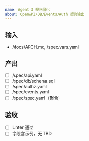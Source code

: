 ```yaml
---
name: Agent-3 规格固化
about: OpenAPI/DB/Events/Auth 契约输出
---
```

## 输入
- /docs/ARCH.md, /spec/vars.yaml

## 产出
- [ ] /spec/api.yaml
- [ ] /spec/db/schema.sql
- [ ] /spec/authz.yaml
- [ ] /spec/events.yaml
- [ ] /spec/spec.yaml（聚合）

## 验收
- [ ] Linter 通过
- [ ] 字段含示例，无 TBD
